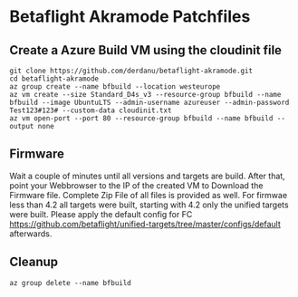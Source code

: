 # Betaflight Akramode Patchfiles 

## Create a Azure Build VM using the cloudinit file
```
git clone https://github.com/derdanu/betaflight-akramode.git
cd betaflight-akramode
az group create --name bfbuild --location westeurope
az vm create --size Standard_D4s_v3 --resource-group bfbuild --name bfbuild --image UbuntuLTS --admin-username azureuser --admin-password Test123#123# --custom-data cloudinit.txt
az vm open-port --port 80 --resource-group bfbuild --name bfbuild --output none
```
## Firmware
Wait a couple of minutes until all versions and targets are build. After that, point your Webbrowser to the IP of the created VM to Download the Firmware file. Complete Zip File of all files is provided as well. 
For firmwae less than 4.2 all targets were built, starting with 4.2 only the unified targets were built.  Please apply the default config for FC https://github.com/betaflight/unified-targets/tree/master/configs/default afterwards.

## Cleanup 
```
az group delete --name bfbuild
```
